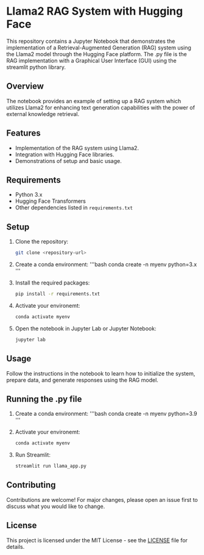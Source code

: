 # Llama2 RAG System with Hugging Face

This repository contains a Jupyter Notebook that demonstrates the implementation of a Retrieval-Augmented Generation (RAG) system using the Llama2 model through the Hugging Face platform. The .py file is the RAG implementation with a Graphical User Interface (GUI) using the streamlit python library.

## Overview

The notebook provides an example of setting up a RAG system which utilizes Llama2 for enhancing text generation capabilities with the power of external knowledge retrieval.

## Features

- Implementation of the RAG system using Llama2.
- Integration with Hugging Face libraries.
- Demonstrations of setup and basic usage.

## Requirements

- Python 3.x
- Hugging Face Transformers
- Other dependencies listed in `requirements.txt`

## Setup

1. Clone the repository:
   ```bash
   git clone <repository-url>
   ```

2. Create a conda environment:
   '''bash
   conda create -n myenv python=3.x
   '''

3. Install the required packages:
   ```bash
   pip install -r requirements.txt
   ```

4. Activate your environemt:
   ```bash
   conda activate myenv
   ```
5. Open the notebook in Jupyter Lab or Jupyter Notebook:
   ```bash
   jupyter lab
   ```

## Usage

Follow the instructions in the notebook to learn how to initialize the system, prepare data, and generate responses using the RAG model.

## Running the .py file

1. Create a conda environment:
   '''bash
   conda create -n myenv python=3.9
   '''

2. Activate your environemt:
   ```bash
   conda activate myenv
   ```
3. Run Streamlit:
   ```bash
   streamlit run llama_app.py
   ```

## Contributing

Contributions are welcome! For major changes, please open an issue first to discuss what you would like to change.

## License

This project is licensed under the MIT License - see the [LICENSE](LICENSE) file for details.
